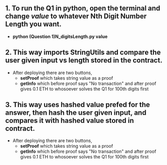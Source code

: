 ## 1. To run the Q1 in python, open the terminal and change ***value*** to whatever Nth Digit Number Length you want.
	
- **python (Question 1)N_digitsLength.py value**
	

## 2. This way imports StringUtils and compare the user given input vs length stored in the contract. 
- After deploying there are two buttons, 
	- **setProof** which takes string value as a proof 
	- **getInfo** which before proof says "No transaction" and after proof gives 0.1 ETH to whosoever solves the Q1 for 100th digits first
	

## 3. This way uses hashed value prefed for the answer, then hash the user given input, and compares it with hashed value stored in contract. 
- After deploying there are two buttons, 
	- **setProof** which takes string value as a proof 
	- **getInfo** which before proof says "No transaction" and after proof gives 0.1 ETH to whosoever solves the Q1 for 100th digits first
	

